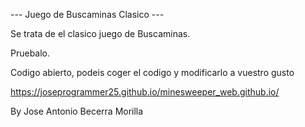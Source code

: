 --- Juego de Buscaminas Clasico ---

Se trata de el clasico juego de Buscaminas.

Pruebalo.

Codigo abierto, podeis coger el codigo y modificarlo a vuestro gusto

https://joseprogrammer25.github.io/minesweeper_web.github.io/

By Jose Antonio Becerra Morilla
